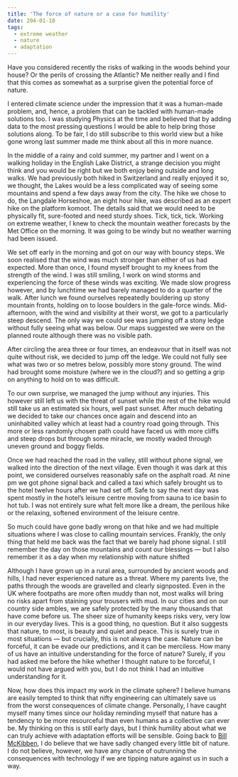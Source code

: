 ```yaml
---
title: 'The force of nature or a case for humility'
date: 204-01-18
tags:
  - extreme weather
  - nature
  - adaptation
---
```


Have you considered recently the risks of walking in the woods behind your house? Or the perils of crossing the Atlantic? Me neither really and I find that this comes as somewhat as a surprise given the potential force of nature. 

I entered climate science under the impression that it was a human-made problem, and, hence, a problem that can be tackled with human-made solutions too. I was studying Physics at the time and believed that by adding data to the most pressing questions I would be able to help bring those solutions along. To be fair, I do still subscribe to this world view but a hike gone wrong last summer made me think about all this in more nuance. 

In the middle of a rainy and cold summer, my partner and I went on a walking holiday in the English Lake District, a strange decision you might think and you would be right but we both enjoy being outside and long walks. We had previously both hiked in Switzerland and really enjoyed it so, we thought, the Lakes would be a less complicated way of seeing some mountains and spend a few days away from the city. The hike we chose to do, the Langdale Horseshoe, an eight hour hike, was described as an expert hike on the platform komoot. The details said that we would need to be physically fit, sure-footed and need sturdy shoes. Tick, tick, tick. Working on extreme weather, I knew to check the mountain weather forecasts by the Met Office on the morning. It was going to be windy but no weather warning had been issued.

We set off early in the morning and got on our way with bouncy steps. We soon realised that the wind was much stronger than either of us had expected. More than once, I found myself brought to my knees from the strength of the wind. I was still smiling, I work on wind storms and experiencing the force of these winds was exciting. We made slow progress however, and by lunchtime we had barely managed to do a quarter of the walk. After lunch we found ourselves repeatedly bouldering up stony mountain fronts, holding on to loose boulders in the gale-force winds. Mid-afternoon, with the wind and visibility at their worst, we got to a particularly steep descend. The only way we could see was jumping off a stony ledge without fully seeing what was below. Our maps suggested we were on the planned route although there was no visible path.

After circling the area three or four times, an endeavour that in itself was not quite without risk, we decided to jump off the ledge. We could not fully see what was two or so metres below, possibly more stony ground. The wind had brought some moisture (where we in the cloud?) and so getting a grip on anything to hold on to was difficult. 

To our own surprise, we managed the jump without any injuries. This however still left us with the threat of sunset while the rest of the hike would still take us an estimated six hours, well past sunset. After much debating we decided to take our chances once again and descend into an uninhabited valley which at least had a country road going through. This more or less randomly chosen path could have faced us with more cliffs and steep drops but through some miracle, we mostly waded through uneven ground and boggy fields. 

Once we had reached the road in the valley, still without phone signal, we walked into the direction of the next village. Even though it was dark at this point, we considered ourselves reasonably safe on the asphalt road. At nine pm we got phone signal back and called a taxi which safely brought us to the hotel twelve hours after we had set off. Safe to say the next day was spent mostly in the hotel’s leisure centre moving from sauna to ice basin to hot tub. I was not entirely sure what felt more like a dream, the perilous hike or the relaxing, softened environment of the leisure centre.  

So much could have gone badly wrong on that hike and we had multiple situations where I was close to calling mountain services. Frankly, the only thing that held me back was the fact that we barely had phone signal. I still remember the day on those mountains and count our blessings — but I also remember it as a day when my relationship with nature shifted 

Although I have grown up in a rural area, surrounded by ancient woods and hills, I had never experienced nature as a threat. Where my parents live, the paths through the woods are gravelled and clearly signposted. Even in the UK where footpaths are more often muddy than not, most walks will bring no risks apart from staining your trousers with mud. In our cities and on our country side ambles, we are safely protected by the many thousands that have come before us. The sheer size of humanity keeps risks very, very low in our everyday lives. This is a good thing, no question. But it also suggests that nature, to most, is beauty and quiet and peace. This is surely true in most situations — but crucially, this is not always the case. Nature can be forceful, it can be evade our predictions, and it can be merciless. How many of us have an intuitive understanding for the force of nature? Surely, if you had asked me before the hike whether I thought nature to be forceful, I would not have argued with you, but I do not think I had an intuitive understanding for it. 

Now, how does this impact my work in the climate sphere? I believe humans are easily tempted to think that nifty engineering can ultimately save us from the worst consequences of climate change. Personally, I have caught myself many times since our holiday reminding myself that nature has a tendency to be more resourceful than even humans as a collective can ever be. My thinking on this is still early days, but I think humility about what we can truly achieve with adaptation efforts will be sensible. Going back to [Bill McKibben](https://www.penguin.co.uk/books/444141/an-idea-can-go-extinct-by-mckibben-bill/9780241514412), I do believe that we have sadly changed every little bit of nature. I do not believe, however, we have any chance of outrunning the consequences with technology if we are tipping nature against us in such a way.
